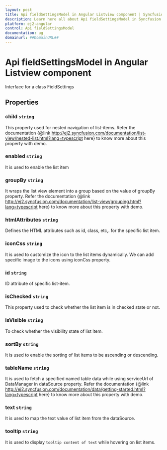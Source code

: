 ```yaml
---
layout: post
title: Api fieldSettingsModel in Angular Listview component | Syncfusion
description: Learn here all about Api fieldSettingsModel in Syncfusion Angular Listview component of Syncfusion Essential JS 2 and more.
platform: ej2-angular
control: Api fieldSettingsModel 
documentation: ug
domainurl: ##DomainURL##
---
```


# Api fieldSettingsModel in Angular Listview component

Interface for a class FieldSettings

## Properties

### child `string`

This property used for nested navigation of list-items.
Refer the documentation
 {@link http://ej2.syncfusion.com/documentation/list-view/nested-list.html?lang=typescript here}
 to know more about this property with demo.

### enabled `string`

It is used to enable the list item

### groupBy `string`

It wraps the list view element into a group based on the value of groupBy property.
Refer the documentation
 {@link http://ej2.syncfusion.com/documentation/list-view/grouping.html?lang=typescript here}
 to know more about this property with demo.

### htmlAttributes `string`

Defines the HTML attributes such as id, class, etc,. for the specific list item.

### iconCss `string`

It is used to customize the icon to the list items dynamically.
 We can add specific image to the icons using iconCss property.

### id `string`

ID attribute of specific list-item.

### isChecked `string`

This property used to check whether the list item is in checked state or not.

### isVisible `string`

To check whether the visibility state of list item.

### sortBy `string`

It is used to enable the sorting of list items to be ascending or descending.

### tableName `string`

It is used to fetch a specified named table data while using serviceUrl of DataManager
 in dataSource property.
Refer the documentation
 {@link http://ej2.syncfusion.com/documentation/data/getting-started.html?lang=typescript here}
 to know more about this property with demo.

### text `string`

It is used to map the text value of list item from the dataSource.

### tooltip `string`

It is used to display `tooltip content of text` while hovering on list items.

